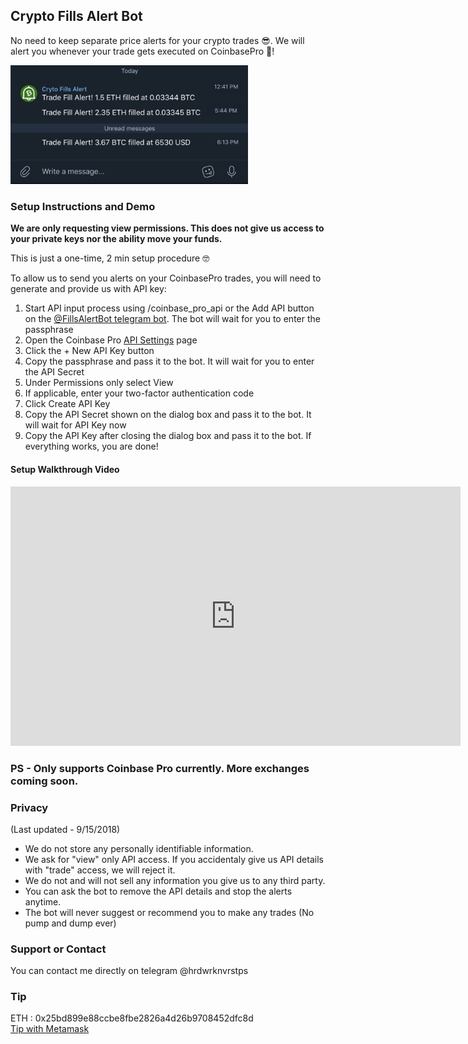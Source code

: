 ## Crypto Fills Alert Bot
No need to keep separate price alerts for your crypto trades 😎. We will alert you whenever your trade gets executed on CoinbasePro 🤑!

<img style="max-width: 380px;" src="finaldemo2.png">

### Setup Instructions and Demo
**We are only requesting view permissions. This does not give us access to your private keys nor the ability move your funds.**

This is just a one-time, 2 min setup procedure 🤓

To allow us to send you alerts on your CoinbasePro trades, you will need to generate and provide us with API key:
1. Start API input process using /coinbase_pro_api or the Add API button on the [@FillsAlertBot telegram bot](tg://resolve?domain=FillsAlertBot). The bot will wait for you to enter the passphrase
2. Open the Coinbase Pro [API Settings](https://pro.coinbase.com/profile/api) page
3. Click the + New API Key button
4. Copy the passphrase and pass it to the bot. It will wait for you to enter the API Secret
4. Under Permissions only select View
5. If applicable, enter your two-factor authentication code
6. Click Create API Key
7. Copy the API Secret shown on the dialog box and pass it to the bot. It will wait for API Key now
8. Copy the API Key after closing the dialog box and pass it to the bot. If everything works, you are done! 

#### Setup Walkthrough Video

<iframe width="720" height="415" src="https://www.youtube.com/embed/URB3HmduDhA?mute=1" frameborder="0" allowfullscreen></iframe>

### PS - Only supports Coinbase Pro currently. More exchanges coming soon.

### Privacy 
(Last updated - 9/15/2018)

- We do not store any personally identifiable information. 
- We ask for "view" only API access. If you accidentaly give us API details with "trade" access, we will reject it.
- We do not and will not sell any information you give us to any third party.
- You can ask the bot to remove the API details and stop the alerts anytime.
- The bot will never suggest or recommend you to make any trades (No pump and dump ever)

### Support or Contact

You can contact me directly on telegram @hrdwrknvrstps

### Tip
ETH : 0x25bd899e88ccbe8fbe2826a4d26b9708452dfc8d
<br/>
<a class="tip-button" href="javascript:void(0);">Tip with Metamask</a>
